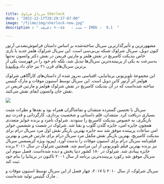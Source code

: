 ```yaml
---

title: سریال شرلوک Sherlock 
date : "2022-12-17T20:29:37-07:00"
image: "/filme/img/sherlock-new.jpg"
description : " مدت :	۸۵–۹۰ دقیقه ~ IMDb :  9.1  "

---
```

مشهورترین و تأثیرگذارترین سریال ساخته‌شده بر اساس داستان فراموش‌نشدنی آرتور کنون دویل، سریال شرلوک شبکه بی‌بی‌سی است. این سریال شرلوک هلمز جدید با بازی خاص بندیکت کامبربچ در نقش هلمز و مارتین فریمن در نقش دکتر واتسون نه‌تنها به‌سرعت به یکی از پربیننده‌ترین سریال‌ها تبدیل شد، بلکه نام خود را در فهرست یکی از برترین سریال‌های قرن ۲۱ نیز جای داد.[ویکیپدیا](https://fa.wikipedia.org/wiki/%D8%B4%D8%B1%D9%84%D9%88%DA%A9_(%D9%85%D8%AC%D9%85%D9%88%D8%B9%D9%87_%D8%AA%D9%84%D9%88%DB%8C%D8%B2%DB%8C%D9%88%D9%86%DB%8C))

این مجموعهٔ تلویزیونی بریتانیایی، اقتباسی به‌روز شده از داستان‌های کارآگاهی شرلوک هولمز اثر آرتور کانن دویل است. این سریال توسط استیون موفات و مارک گیتیس      ساخته شده‌است که در آن بندیکت کامبربچ در نقش شرلوک هولمز و مارتین فریمن در نقش جان واتسون ایفای نقش می‌کنند.

![](/filme/img/sherlok.jpg)

سریال با تحسین گسترده منتقدان و تماشاگران همراه بود و نقدها و نظرات مثبت بسیاری دریافت کرد. منتقدان، قلم داستانی و شخصیت پردازی، کارگردانی و قدرت تیم بازیگری، به خصوص بندیکت کامبربچ را ستودند. شرلوک نامزد و برنده جوایز متعددی همچون جایزه امی، جایزه گلدن گلوب و بفتا شد. شرلوک در شصت و ششمین جوایز امی ساعات پربیننده موفق شد سه جایزه بهترین بازیگر نقش اول مرد سریال درام برای بندیکت کامبربچ، بهترین بازیگر نقش مکمل مرد سریال درام برای مارتین فریمن و بهترین فیلم‌نامه سریال درام برای استیون موفات را بدست آورد. اپیزود ویژه کریسمس سریال نیز برنده بهترین فیلم تلویزیونی از این مراسم شد. همچنین شرلوک در سال ۲۰۱۱ برنده جایزه پیبادی شد. شرلوک در ۱۸۰ کشور دنیا پخش و دیده شده‌است. فصل سوم این سریال موفق شد رکورد پربیننده‌ترین برنامه از سال ۲۰۰۱ تاکنون در بریتانیا را بنام خود ثبت کند.

سریال شرلوک، از سال ۲۰۱۰ تا ۲۰۱۷، چهار فصل از این  سریال توسط استیون موفات و مارک گیتیس تولید شده‌است .
